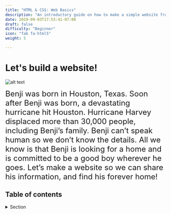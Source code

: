 ```yaml
---
title: "HTML & CSS: Web Basics"
description: "An introductory guide on how to make a simple website from scratch."
date: 2019-09-03T17:53:41-07:00
draft: false
difficulty: "Beginner"
icon: "fab fa-html5"
weight: 5

---
```


# Let's build a website!

![alt text](media/meet-benji-sm.jpg?classes=border,shadow "Benji the Dog")

<font size="5"> Benji was born in Houston, Texas. Soon after Benji was born, a devastating hurricane hit Houston. Hurricane Harvey displaced more than 30,000 people, including Benji’s family. Benji can’t speak human so we don’t know the details. All we know is that Benji is looking for a home and is committed to be a good boy wherever he goes. Let’s make a website so we can share his information, and find his forever home! </font>

## Table of contents 
<details>
<summary>Section</summary>
{{% children %}}
</details>
